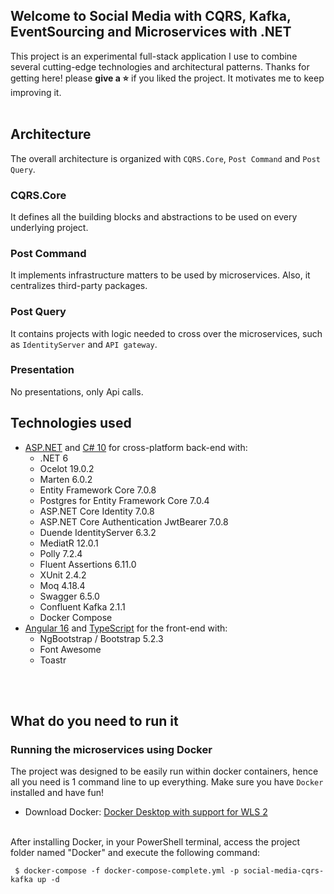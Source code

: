 ## Welcome to Social Media with CQRS, Kafka, EventSourcing and Microservices with .NET
This project is an experimental full-stack application I use to combine several cutting-edge technologies and architectural patterns. Thanks for getting here! please <b>give a ⭐</b> if you liked the project. It motivates me to keep improving it.
<br><br>

## Architecture
The overall architecture is organized with `CQRS.Core`, `Post Command` and `Post Query`.

### CQRS.Core
It defines all the building blocks and abstractions to be used on every underlying project.

### Post Command
It implements infrastructure matters to be used by microservices. Also, it centralizes third-party packages.

### Post Query
It contains projects with logic needed to cross over the microservices, such as `IdentityServer` and `API gateway`.

### Presentation
No presentations, only Api calls.

## Technologies used
<ul>
  <li>
    <a href='https://get.asp.net' target="_blank">ASP.NET</a> and <a href='https://msdn.microsoft.com/en-us/library/67ef8sbd.aspx' target="_blank">C# 10</a>
    for cross-platform back-end with:
    <ul>
      <li>.NET 6</li>
      <li>Ocelot 19.0.2</li>
      <li>Marten 6.0.2</li>
      <li>Entity Framework Core 7.0.8</li>
      <li>Postgres for Entity Framework Core 7.0.4</li>
      <li>ASP.NET Core Identity 7.0.8</li>
      <li>ASP.NET Core Authentication JwtBearer 7.0.8</li>
      <li>Duende IdentityServer 6.3.2</li>
      <li>MediatR 12.0.1</li>
      <li>Polly 7.2.4</li>
      <li>Fluent Assertions 6.11.0</li>      
      <li>XUnit 2.4.2</li>
      <li>Moq 4.18.4</li>
      <li>Swagger 6.5.0</li>
      <li>Confluent Kafka 2.1.1</li>
      <li>Docker Compose</li>
    </ul>
  </li>
  <li>
    <a href='https://angular.io/' target="_blank">Angular 16</a> and <a href='http://www.typescriptlang.org/' target="_blank">TypeScript</a> for the front-end with:
    <ul>
      <li>NgBootstrap / Bootstrap 5.2.3</li>
      <li>Font Awesome</li>
      <li>Toastr</li>
    </ul>
  </li>
</ul>

<br/><br/>


## What do you need to run it 

### Running the microservices using Docker

The project was designed to be easily run within docker containers, hence all you need is 1 command line to up everything. Make sure you have `Docker` installed and have fun!


- Download Docker: <a href="https://docs.docker.com/docker-for-windows/wsl/" target="_blank">Docker Desktop with support for WLS 2</a>
    
<br/>
After installing Docker, in your PowerShell terminal, access the project folder named "Docker" and execute the following command:

```console
 $ docker-compose -f docker-compose-complete.yml -p social-media-cqrs-kafka up -d
``` 
